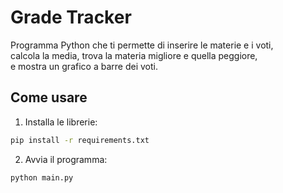 # Grade Tracker

Programma Python che ti permette di inserire le materie e i voti,  
calcola la media, trova la materia migliore e quella peggiore,  
e mostra un grafico a barre dei voti.

## Come usare

1. Installa le librerie:

```bash
pip install -r requirements.txt
```

2. Avvia il programma:

```bash
python main.py
```
